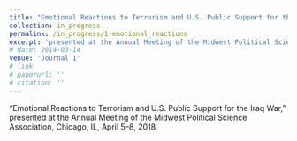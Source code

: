 ```yaml
---
title: "Emotional Reactions to Terrorism and U.S. Public Support for the Iraq War"
collection: in_progress
permalink: /in_progress/1-emotional_reactions
excerpt: 'presented at the Annual Meeting of the Midwest Political Science Association, Chicago, IL, April 5–8, 2018.'
# date: 2014-03-14
venue: 'Journal 1'
# link
# paperurl: '' 
# citation: ''
---
```

“Emotional Reactions to Terrorism and U.S. Public Support for the Iraq War,” presented at the Annual Meeting of the Midwest Political Science Association, Chicago, IL, April 5–8, 2018.

<!-- [Read paper here](http://www.foreignaffairs.com/articles/141036/peter-liberman-and-julie-a-george/will-conquest-pdf) -->

<!-- Recommended citation: Your Name, You. (2009). "Paper Title Number 1." <i>Journal 1</i>. 1(1). -->
